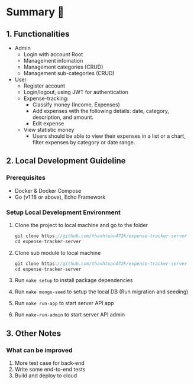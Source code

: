 # Summary **🚀**

## 1. Functionalities

- Admin
    - Login with account Root
    - Management infomation
    - Management categories (CRUD)
    - Management sub-categories (CRUD)
- User
    - Register account
    - Login/logout, using JWT for authentication
    - Expense-tracking:
        - Classify money (Income, Expenses)
        - Add expenses with the following details: date, category, description, and amount.
        - Edit expense
    - View statistic money
        - Users should be able to view their expenses in a list or a chart, filter expenses by category or date range.

## 2. **Local Development Guideline**

### **Prerequisites**

- Docker & Docker Compose
- Go (v1.18 or above), Echo Framework

### **Setup Local Development Environment**

1. Clone the project to local machine and go to the folder

    ```jsx
    git clone https://github.com/thanhtuan472k/expense-tracker-server
    cd expense-tracker-server
    ```

2. Clone sub module to local machine

    ```jsx
    git clone https://github.com/thanhtuan472k/expense-tracker-server
    cd expense-tracker-server
    ```

3. Run ``make setup`` to install package dependencies
4. Run ``make mongo-seed`` to setup the local DB (Run migration and seeding)
5. Run ``make run-app`` to start server API app
6. Run ``make-run-admin`` to start server API admin

## 3. Other Notes
### What can be improved

1. More test case for back-end
2. Write some end-to-end tests
3. Build and deploy to cloud